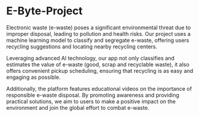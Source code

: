 # E-Byte-Project

Electronic waste (e-waste) poses a significant environmental threat due to improper disposal, leading to pollution and health risks. Our project uses a machine learning model to classify and segregate e-waste, offering users recycling suggestions and locating nearby recycling centers. 

Leveraging advanced AI technology, our app not only classifies and estimates the value of e-waste (good, scrap and recyclable waste), it also offers convenient pickup scheduling, ensuring that recycling is as easy and engaging as possible. 

Additionally, the platform features educational videos on the importance of responsible e-waste disposal. By promoting awareness and providing practical solutions, we aim to users to make a positive impact on the environment and join the global effort to combat e-waste. 
